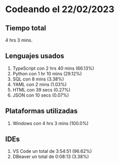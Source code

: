 # Codeando el 22/02/2023

## Tiempo total
4 hrs 3 mins.

## Lenguajes usados
1. TypeScript con 2 hrs 40 mins (66.13%)
1. Python con 1 hr 10 mins (29.12%)
1. SQL con 8 mins (3.38%)
1. YAML con 2 mins (1.03%)
1. HTML con 39 secs (0.27%)
1. JSON con 10 secs (0.07%)

## Plataformas utilizadas
1. Windows con 4 hrs 3 mins (100.0%)

## IDEs
1. VS Code un total de 3:54:51 (96.62%)
1. DBeaver un total de 0:08:13 (3.38%)
